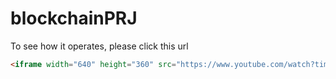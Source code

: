 # blockchainPRJ
To see how it operates, please click this url
```markdown
<iframe width="640" height="360" src="https://www.youtube.com/watch?time_continue=6&v=I78pcHB2yao" frameborder="0" gesture="media" allowfullscreen=""></iframe>
```

